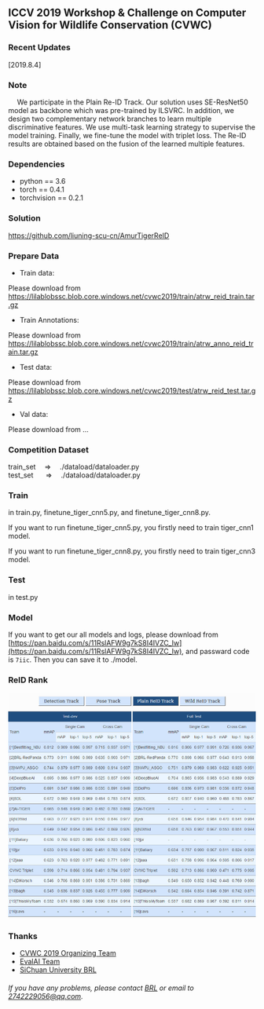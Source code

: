## ICCV 2019 Workshop & Challenge on Computer Vision for Wildlife Conservation (CVWC)


### Recent Updates
[2019.8.4]

### Note
&ensp;&ensp; We participate in the Plain Re-ID Track. Our solution uses SE-ResNet50 model as backbone which was pre-trained by ILSVRC. In addition, we design two complementary network branches to learn multiple discriminative features. We use multi-task learning strategy to supervise the model training. Finally, we fine-tune the model with triplet loss. The Re-ID results are obtained based on the fusion of the learned multiple features.

### Dependencies
- python == 3.6
- torch == 0.4.1
- torchvision == 0.2.1


### Solution  
https://github.com/liuning-scu-cn/AmurTigerReID


### Prepare Data  
- Train data:

Please download from https://lilablobssc.blob.core.windows.net/cvwc2019/train/atrw_reid_train.tar.gz

- Train Annotations:

Please download from https://lilablobssc.blob.core.windows.net/cvwc2019/train/atrw_anno_reid_train.tar.gz

- Test data:

Please download from https://lilablobssc.blob.core.windows.net/cvwc2019/test/atrw_reid_test.tar.gz

- Val data:

Please download from ...


### Competition Dataset  
train_set &ensp;&ensp;=> &ensp;&ensp;./dataload/dataloader.py  
test_set &ensp;&ensp;&ensp;=> &ensp;&ensp;./dataload/dataloader.py


### Train  
in train.py, finetune_tiger_cnn5.py, and finetune_tiger_cnn8.py. 

If you want to run finetune_tiger_cnn5.py, you firstly need to train tiger_cnn1 model.

If you want to run finetune_tiger_cnn8.py, you firstly need to train tiger_cnn3 model.

### Test  
in test.py  

### Model
If you want to get our all models and logs, please download from [https://pan.baidu.com/s/11RslAFW9g7kS8I4IVZC_Iw](https://pan.baidu.com/s/11RslAFW9g7kS8I4IVZC_Iw), and passward code is ```7iic```.
Then you can save it to ./model.

### ReID Rank
<div align="center">
    <img src="showing/ReID.jpg" width="800px"/>
</div>

### Thanks
- [CVWC 2019 Organizing Team](https://cvwc2019.github.io/)
- [EvalAI Team](https://evalai.cloudcv.org)
- [SiChuan University BRL](http://www.scubrl.org/index)

###### If you have any problems, please contact [BRL](http://www.scubrl.org/index) or email to 2742229056@qq.com.
